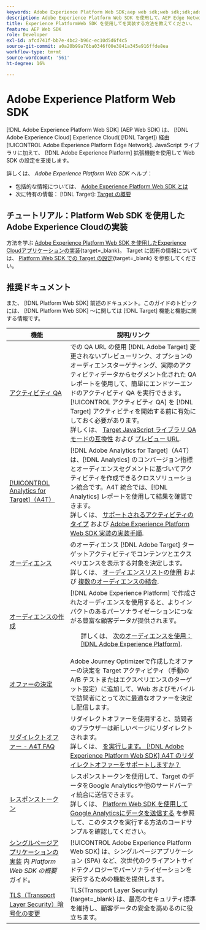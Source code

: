 ```yaml
---
keywords: Adobe Experience Platform Web SDK;aep web sdk;web sdk;sdk;adobe experience cloud;platform edge network;adobe experience platform edge network;edge network;aep edge network
description: Adobe Experience Platform Web SDK を使用して、AEP Edge Network を通じてAdobe Experience Cloudの様々なサービスを操作する方法について説明します。
title: Experience PlatformWeb SDK を使用してを実装する方法を教えてください。
feature: AEP Web SDK
role: Developer
exl-id: afcd741f-bb7e-4bc2-b96c-ec10d5d6f4c5
source-git-commit: a0a20b99a76ba0346f00e3841a345e916ffde8ea
workflow-type: tm+mt
source-wordcount: '561'
ht-degree: 16%

---
```


# Adobe Experience Platform Web SDK

[!DNL Adobe Experience Platform Web SDK] (AEP Web SDK) は、 [!DNL Adobe Experience Cloud] Experience Cloud( [!DNL Target]) 経由 [!UICONTROL Adobe Experience Platform Edge Network]. JavaScript ライブラリに加えて、 [!DNL Adobe Experience Platform] 拡張機能を使用して Web SDK の設定を支援します。

詳しくは、 *Adobe Experience Platform Web SDK* ヘルプ：

* 包括的な情報については、 [Adobe Experience Platform Web SDK とは](https://experienceleague.adobe.com/docs/experience-platform/edge/home.html?lang=ja)
* 次に特有の情報： [!DNL Target]: [Target の概要](https://experienceleague.adobe.com/docs/experience-platform/edge/personalization/adobe-target/target-overview.html?lang=ja)

## チュートリアル：Platform Web SDK を使用したAdobe Experience Cloudの実装

方法を学ぶ [Adobe Experience Platform Web SDK を使用したExperience Cloudアプリケーションの実装](https://experienceleague.adobe.com/docs/platform-learn/implement-web-sdk/overview.html){target=_blank}。 Target に固有の情報については、 [Platform Web SDK での Target の設定](https://experienceleague.adobe.com/docs/platform-learn/implement-web-sdk/applications-setup/setup-target.html){target=_blank} を参照してください。

## 推奨ドキュメント

また、 [!DNL Platform Web SDK] 前述のドキュメント。このガイドのトピックには、 [!DNL Platform Web SDK] ～に関しては [!DNL Target] 機能と機能に関する情報です。

| 機能 | 説明/リンク |
| --- | --- |
| [アクティビティ QA](/help/main/c-activities/c-activity-qa/activity-qa.md) | での QA URL の使用 [!DNL Adobe Target] 変更されないプレビューリンク、オプションのオーディエンスターゲティング、実際のアクティビティデータからセグメント化された QA レポートを使用して、簡単にエンドツーエンドのアクティビティ QA を実行できます。 [!UICONTROL アクティビティ QA] を [!DNL Target] アクティビティを開始する前に有効にしておく必要があります。<br>詳しくは、 [Target JavaScript ライブラリ QA モードの互換性](/help/main/c-activities/c-activity-qa/activity-qa.md#compatibility) および [プレビュー URL](/help/main/c-activities/c-activity-qa/activity-qa.md#preview). |
| [[!UICONTROL Analytics for Target]（A4T）](/help/main/c-integrating-target-with-mac/a4t/a4t.md) | [!DNL Adobe Analytics for Target]（A4T）は、[!DNL Analytics] のコンバージョン指標とオーディエンスセグメントに基づいてアクティビティを作成できるクロスソリューション統合です。A4T 統合では、[!DNL Analytics] レポートを使用して結果を確認できます。<br>詳しくは、 [サポートされるアクティビティのタイプ](/help/main/c-integrating-target-with-mac/a4t/a4t.md#section_F487896214BF4803AF78C552EF1669AA) および [Adobe Experience Platform Web SDK 実装の実装手順](/help/main/c-integrating-target-with-mac/a4t/a4timplementation.md#platform). |
| [オーディエンス](/help/main/c-target/target.md) | のオーディエンス [!DNL Adobe Target] ターゲットアクティビティでコンテンツとエクスペリエンスを表示する対象を決定します。<br>詳しくは、 [オーディエンスリストの使用](/help/main/c-target/c-audiences/audiences.md#use-list) および [複数のオーディエンスの結合](/help/main/c-target/combining-multiple-audiences.md). |
| [オーディエンスの作成](/help/main/c-target/c-audiences/audiences.md) | [!DNL Adobe Experience Platform] で作成されたオーディエンスを使用すると、よりインパクトのあるパーソナライゼーションにつながる豊富な顧客データが提供されます。<ul>詳しくは、 [次のオーディエンスを使用： [!DNL Adobe Experience Platform]](/help/main/c-target/c-audiences/audiences.md#aep). |
| [オファーの決定](/help/main/c-integrating-target-with-mac/ajo/offer-decision.md) | Adobe Journey Optimizerで作成したオファーの決定を Target アクティビティ（手動の A/B テストまたはエクスペリエンスのターゲット設定）に追加して、Web およびモバイルで訪問者にとって次に最適なオファーを決定し配信します。 |
| [リダイレクトオファー - A4T FAQ](/help/main/c-integrating-target-with-mac/a4t/r-a4t-faq/a4t-faq-redirect-offers.md) | リダイレクトオファーを使用すると、訪問者のブラウザーは新しいページにリダイレクトされます。<br>詳しくは、 [を実行します。 [!DNL Adobe Experience Platform Web SDK] A4T のリダイレクトオファーをサポートしますか？](/help/main/c-integrating-target-with-mac/a4t/r-a4t-faq/a4t-faq-redirect-offers.md#platform) |
| [レスポンストークン](/help/main/administrating-target/response-tokens.md) | レスポンストークンを使用して、Target のデータをGoogle Analyticsや他のサードパーティ統合に送信できます。<br>詳しくは、 [Platform Web SDK を使用してGoogle Analyticsにデータを送信する](/help/main/administrating-target/response-tokens.md#platform-web-sdk) を参照して、このタスクを実行する方法のコードサンプルを確認してください。 |
| [シングルページアプリケーションの実装](https://experienceleague.adobe.com/docs/experience-platform/edge/personalization/adobe-target/spa-implementation.html?lang=en) 内 *Platform Web SDK の概要* ガイド。 | [!UICONTROL Adobe Experience Platform Web SDK] は、シングルページアプリケーション (SPA) など、次世代のクライアントサイドテクノロジーでパーソナライゼーションを実行するための機能を提供します。 |
| [TLS（Transport Layer Security）暗号化の変更](https://developer.adobe.com/target/before-implement/tls-transport-layer-security-encryption/) | TLS(Transport Layer Security){target=_blank} は、最高のセキュリティ標準を維持し、顧客データの安全を高めるのに役立ちます。 |
